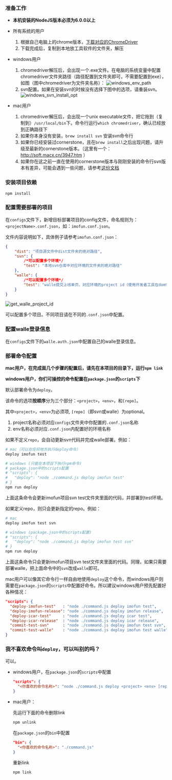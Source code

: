 ### 准备工作

- **本机安装的NodeJS版本必须为6.0.0以上**

- 所有系统的用户
    1. 根据自己电脑上的chrome版本，[下载对应的ChromeDriver](https://sites.google.com/a/chromium.org/chromedriver/downloads)
    2. 下载完成后，复制到本地放工具软件的文件夹，解压

- windows用户
    1. chromedriver解压后，会出现一个.exe文件。在电脑的系统变量中配置chromedriver文件夹路径（路径配置到文件夹即可，不需要配置到exe），如图（图中chromedriver为文件夹名称）：
        ![windows_env_path](./docs/imgs/windows_env_path.png)
    2. svn配置。如果在安装svn的时候没有选择下图中的选项，请重装svn。
        ![windows_svn_install_opt](./docs/imgs/windows_svn_install_opt.jpg)

- mac用户
    1. chromedriver解压后，会出现一个unix executable文件，把它拖到（复制到）`/usr/local/bin`下。命令行运行`which chromedriver`，确认已经放到正确路径下
    2. 如果你本身没有安装，`brew install svn` 安装svn命令行
    3. 如果你已经安装过cornerstone，且在`brew install`之后出现问题，请升级至最新的cornerstone版本。（这里有一个：http://soft.macx.cn/3947.htm ）
    4. 如果你在这之前一直在使用的cornerstone版本与刚刚安装的命令行svn版本有差异，可能会遇到一些问题，请参考[这份文档](./docs/mac_svn_faq.md)

### 安装项目依赖

``` bash
npm install
```

### 配置需要部署的项目
在`configs`文件下，新增目标部署项目的config文件，命名规则为：`<projectName>.conf.json`，如：`imofun.conf.json`。

文件内容说明如下，具体例子请参考`imofun.conf.json`：

```json
{
    "dist": "项目源文件中dist文件夹的绝对路径",
    "svn": {
        /*可以配置多个环境*/
        "test": "本地svn仓库中对应环境的文件夹的绝对路径"
    },
    "walle": {
        /*可以配置多个环境*/
        "test": "walle提交上线单页，对应环境的project id（使用开发者工具在dom中查找）"
    }
}
```

![get_walle_project_id](./docs/imgs/get_walle_project_id.png)

可以配置多个项目。不同项目请在不同的`.conf.json`中配置。

### 配置walle登录信息
在`configs`文件下的`walle.auth.json`中配置自己的walle登录信息。

### 部署命令配置

**mac用户，在完成面几个步骤的配置后，请先在本项目的目录下，运行`npm link`**

**windows用户，你们可操控的命令配置在`package.json`的`scripts`下**

默认部署命令为`deploy`。

该命令的选项**按顺序**分为三个部分：`<project>`，`<env>`，和`[repo]`。

其中`<project>`，`<env>`为必须项, `[repo]`（即svn或walle）为optional。

1. project名称必须对应`configs`文件夹中你配置的`.conf.json`名称
2. env名称必须对应`.conf.json`内配置好的环境名称



如果不定义`repo`，会自动更新svn代码并完成walle部署。例如：

```bash
# mac（可以在任何地方执行deploy命令）
deploy imofun test

# windows (只能在本项目下执行npm命令)
# package.json中的scripts配置
# "scripts": {
#   "deploy": "node ./command.js deploy imofun test"
# }
npm run deploy
```

上面这条命令会更新imofun项目svn test文件夹里面的代码，并部署到test环境。

如果定义repo，则只会更新指定的repo。例如：

```bash
# mac
deploy imofun test svn

# windows (package.json中的scripts配置)
# "scripts": {
#   "deploy": "node ./command.js deploy imofun test svn"
# }
npm run deploy
```

上面这条命令只会更新imofun项目svn test文件夹里面的代码。同理，如果只需要部署walle，把上面命令中的`svn`改成`walle`即可。

mac用户可以像其它命令行一样自由地使用`deploy`这个命令，而windows用户则需要在`package.json`的`scripts`中配置好命令。所以建议windows用户预先配置好各种情况：

```json
"scripts": {
  "deploy-imofun-test"   : "node ./command.js deploy imofun test",
  "deploy-imofun-release": "node ./command.js deploy imofun release",
  "deploy-icar-test"     : "node ./command.js deploy icar test",
  "deploy-icar-release"  : "node ./command.js deploy icar release",
  "commit-test-svn"      : "node ./command.js deploy imofun test svn",
  "commit-test-walle"    : "node ./command.js deploy imofun test walle"
}
```

### 我不喜欢命令叫`deploy`，可以叫别的吗？

可以。

- windows用户，在`package.json`的`scripts`中配置

    ``` json
    "scripts": {
      "<你喜欢的命令名称>": "node ./command.js deploy <project> <env> [repo]"
    }
    ```

- mac用户：

    先运行下面的命令删除link

    ```bash
    npm unlink
    ```

    在`package.json`的`bin`中配置

    ``` json
    "bin": {
      "<你喜欢的命令名称>": "./command.js"
    }
    ```

    重新link

    ```bash
    npm link
    ```
